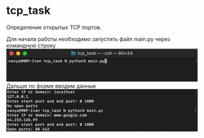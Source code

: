 # tcp_task
Определение открытых TCP портов.

Для начала работы необходимо запустить файл main.py через командную строку
![img.png](img.png)
Дальше по форме вводим данные
![img_1.png](img_1.png)